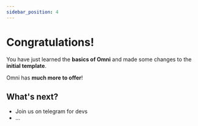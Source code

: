 ```yaml
---
sidebar_position: 4
---
```


# Congratulations!

You have just learned the **basics of Omni** and made some changes to the **initial template**.

Omni has **much more to offer**!

## What's next?

- Join us on telegram for devs
- ...